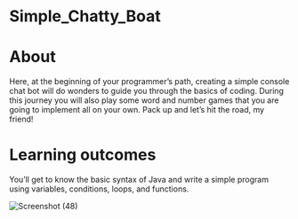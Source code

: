 # Simple_Chatty_Boat
# About
Here, at the beginning of your programmer’s path, creating a simple console chat bot will do wonders to guide you through the basics of coding. During this journey you will also play some word and number games that you are going to implement all on your own. Pack up and let’s hit the road, my friend!
# Learning outcomes
You’ll get to know the basic syntax of Java and write a simple program using variables, conditions, loops, and functions.

![Screenshot (48)](https://user-images.githubusercontent.com/59281742/78594212-7fd64400-7865-11ea-9b7b-b57d47145e92.png)
